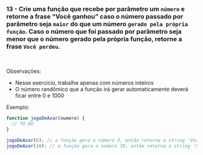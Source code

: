 ### 13 - Crie uma função que recebe por parâmetro um `número` e retorne a frase “Você ganhou” caso o número passado por parâmetro seja `maior` do que um número `gerado pela própria função`. Caso o número que foi passado por parâmetro seja menor que o número gerado pela própria função, retorne a frase `Você perdeu`.

<br>

Observações:

- Nesse exercicio, trabalhe apenas com números inteiros
- O número randômico que a função irá gerar automaticamente deverá ficar entre 0 e 1000

Exemplo:

```js
function jogoDeAzar(numero) {
  // TO DO
}

jogoDeAzar(6); // a função gera o número 3, então retorna a string 'Você ganhou'
jogoDeAzar(10); // a função gera o número 30, então retorna a string 'Você perdeu'
```
